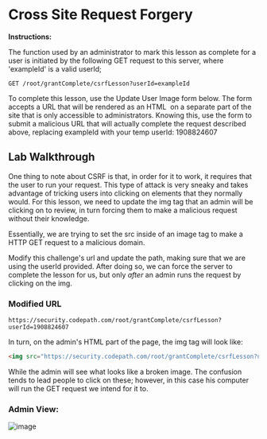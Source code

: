 # Cross Site Request Forgery

**Instructions:**

The function used by an administrator to mark this lesson as complete for a user is initiated by the following GET request to this server, where 'exampleId' is a valid userId;
```
GET /root/grantComplete/csrfLesson?userId=exampleId 
```
To complete this lesson, use the Update User Image form below. The form accepts a URL that will be rendered as an HTML <img> on a separate part of the site that is only accessible to administrators. Knowing this, use the form to submit a malicious URL that will actually complete the request described above, replacing exampleId with your temp userId: 1908824607

## Lab Walkthrough

One thing to note about CSRF is that, in order for it to work, it requires that the user to run your request. This type of attack is very sneaky and takes advantage of tricking users into clicking on elements that they normally would. For this lesson, we need to update the img tag that an admin will be clicking on to review, in turn forcing them to make a malicious request without their knowledge. 

Essentially, we are trying to set the src inside of an image tag to make a HTTP GET request to a malicious domain.

Modify this challenge's url and update the path, making sure that we are using the userId provided. After doing so, we can force the server to complete the lesson for us, but only *after* an admin runs the request by clicking on the img.

### Modified URL
```
https://security.codepath.com/root/grantComplete/csrfLesson?userId=1908824607
```

In turn, on the admin's HTML part of the page, the img tag will look like:
``` HTML
<img src="https://security.codepath.com/root/grantComplete/csrfLesson?userId=1908824607">
```

While the admin will see what looks like a broken image. The confusion tends to lead people to click on these; however, in this case his computer will run the GET request we intend for it to.

### Admin View:
![image](https://user-images.githubusercontent.com/66766340/146685060-6bb6aa86-740c-44c1-a2d9-cb5b32941da2.png)

